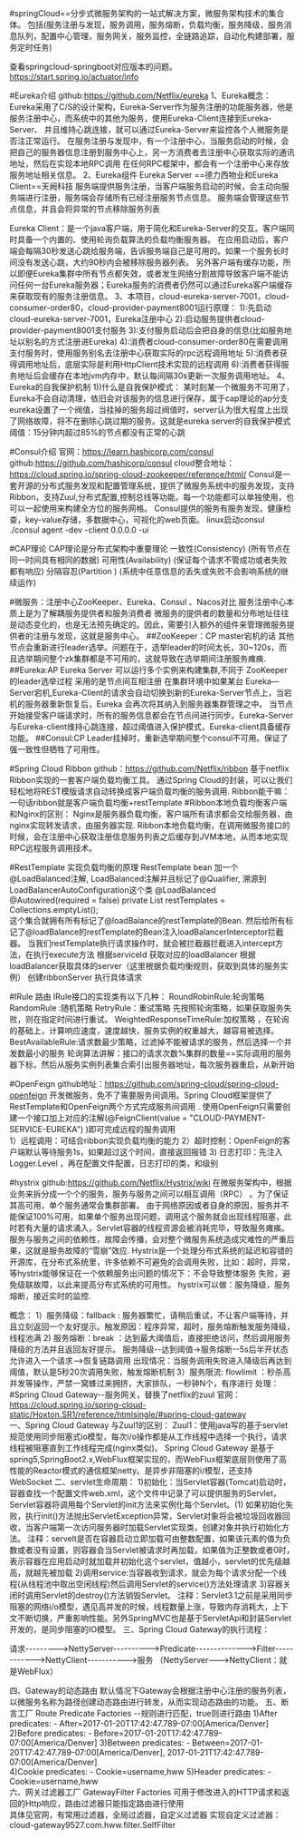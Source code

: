 #springCloud==分步式微服务架构的一站式解决方案，微服务架构技术的集合体。
包括(服务注册与发现，服务调用，服务熔断，负载均衡，服务降级，服务消息队列，配置中心管理，服务网关，服务监控，全链路追踪，自动化构建部署，服务定时任务)

查看springcloud-springboot对应版本的问题。https://start.spring.io/actuator/info

#Eureka介绍  github:https://github.com/Netflix/eureka
1、Eureka概念：
Eureka采用了C/S的设计架构，Eureka-Server作为服务注册的功能服务器，他是服务注册中心，而系统中的其他为服务，使用Eureka-Client连接到Eureka-Server、
并且维持心跳连接，就可以通过Eureka-Server来监控各个人微服务是否注正常运行。
在服务注册与发现中，有一个注册中心，当服务启动的时候，会把自己的服务器信息注册到服务中心上，另一方消费者去注册中心获取实际的通讯地址，然后在实现本地RPC调用
在任何RPC框架中，都会有一个注册中心来存放服务地址相关信息。
2、Eureka组件
Eureka Server ==德力西物业和Eureka Client==天阙科技
服务端提供服务注册，当客户端服务启动的时候，会主动向服务端进行注册，服务端会存储所有已经注册服务节点信息。
服务端会管理这些节点信息，并且会将异常的节点移除服务列表

Eureka Client：是一个java客户端，用于简化和Eureka-Server的交互。客户端同时具备一个内置的、使用轮询负载算法的负载均衡服务器。
在应用启动后，客户端会每隔30秒发送心跳给服务端，告诉服务端自己是可用的。如果一个服务长时间没有发送心跳，大约90秒内会被移除服务器列表。
另外客户端有缓存功能，所以即便Eureka集群中所有节点都失效，或者发生网络分割故障导致客户端不能访问任何一台Eureka服务器；Eureka服务的消费者仍然可以通过Eureka客户端缓存来获取现有的服务注册信息。
3、本项目，cloud-eureka-server-7001，cloud-consumer-order80，cloud-provider-payment8001运行原理：
 1):先启动cloud-eureka-server-7001，Eureka注册中心
 2):启动服务提供者cloud-provider-payment8001支付服务
 3):支付服务启动后会把自身的信息(比如服务地址以别名的方式注册进Eureka)
 4):消费者cloud-consumer-order80在需要调用支付服务时，使用服务别名去注册中心获取实际的rpc远程调用地址
 5):消费者获得调用地址后，底层实际是利用HttpClient技术实现的远程调用
 6):消费者获得服务地址后会缓存在本地jvm内存中，默认每间隔30s更新一次服务调用地址。
4、Eureka的自我保护机制
1))什么是自我保护模式：
某时刻某一个微服务不可用了，Eureka不会自动清理，依旧会对该服务的信息进行保存，属于cap理论的ap分支
eureka设置了一个阀值，当挂掉的服务超过阀值时，server认为很大程度上出现了网络故障，将不在删除心跳过期的服务。这就是eureka server的自我保护模式
阈值：15分钟内超过85%的节点都没有正常的心跳   

#Consul介绍 官网：https://learn.hashicorp.com/consul   github:https://github.com/hashicorp/consul  cloud整合地址：https://cloud.spring.io/spring-cloud-zookeeper/reference/html/
Consul是一套开源的分布式服务发现和配置管理系统，提供了微服务系统中的服务发现，支持Ribbon，支持Zuul,分布式配置,控制总线等功能。每一个功能都可以单独使用，也可以一起使用来构建全方位的服务网格。
Consul提供的服务有服务发现，健康检查，key-value存储，多数据中心，可视化的web页面。
linux启动consul ./consul agent -dev -client 0.0.0.0 -ui

#CAP理论
CAP理论是分布式架构中重要理论
一致性(Consistency) (所有节点在同一时间具有相同的数据)
可用性(Availability) (保证每个请求不管成功或者失败都有响应)
分隔容忍(Partition ) (系统中任意信息的丢失或失败不会影响系统的继续运作)

#微服务：注册中心ZooKeeper、Eureka、Consul 、Nacos对比
服务注册中心本质上是为了解耦服务提供者和服务消费者
微服务的提供者的数量和分布地址往往是动态变化的，也是无法预先确定的。因此，需要引入额外的组件来管理微服务提供者的注册与发现，这就是服务中心。
##ZooKeeper：CP 
master宕机的话 其他节点会重新进行leader选举。问题在于，选举leader的时间太长，30~120s，而且选举期间整个zk集群都是不可用的，这就导致在选举期间注册服务瘫痪.
##Eureka:AP 
Eureka Server 可以运行多个实例来构建集群,不同于 ZooKeeper 的leader选举过程 采用的是节点间互相注册 
在集群环境中如果某台 Eureka—Server宕机,Eureka-Client的请求会自动切换到新的Eureka-Server节点上，当宕机的服务器重新恢复后，Eureka 会再次将其纳入到服务器集群管理之中。
当节点开始接受客户端请求时，所有的服务信息都会在节点间进行同步。Eureka-Server与Eureka-client维持心跳连接，超过阈值进入保护模式，Eureka-client具备缓存功能。
##Consul:CP 
Leader挂掉时，重新选举期间整个consul不可用。保证了强一致性但牺牲了可用性。

#Spring Cloud Ribbon github：https://github.com/Netflix/ribbon
基于netflix Ribbon实现的一套客户端负载均衡工具。
通过Spring Cloud的封装，可以让我们轻松地将REST模版请求自动转换成客户端负载均衡的服务调用.
Ribbon能干嘛：一句话ribbon就是客户端负载均衡+restTemplate
#Ribbon本地负载均衡客户端和Nginx的区别：
Nginx是服务器负载均衡，客户端所有请求都会交给服务器，由nginx实现转发请求，由服务器实现.
Ribbon本地负载均衡，在调用微服务接口的时候，会在注册中心获取注册信息服务列表之后缓存到JVM本地，从而本地实现RPC远程服务调用技术。

#RestTemplate 实现负载均衡的原理
RestTemplate bean 加一个@LoadBalanced注解,
LoadBalanced注解并且标记了@Qualifier,
溯源到LoadBalancerAutoConfiguration这个类
    @LoadBalanced
    @Autowired(required = false)
    private List<RestTemplate> restTemplates = Collections.emptyList();  
这个集合就拥有所有标记了@loadBalance的restTemplate的Bean.
然后给所有标记了@loadBalance的restTemplate的Bean注入loadBalancerInterceptor拦截器。
当我们restTemplate执行请求操作时，就会被拦截器拦截进入intercept方法，在执行execute方法
根据serviceId 获取对应的loadBalancer
根据loadBalancer获取具体的server（这里根据负载均衡规则，获取到具体的服务实例）
创建ribbonServer
执行具体请求

#IRule 路由
IRule接口的实现类有以下几种：
RoundRobinRule:轮询策略
RandomRule :随机策略
RetryRule：重试策略 先按照轮询策略，如果获取服务失败，则在指定时间进行重试。
WeightedResponseTimeRule:加权策略 ，在轮询的基础上，计算响应速度，速度越快，服务实例的权重越大，越容易被选择。
BestAvailableRule:请求数最少策略，过滤掉不能被请求的服务，然后选择一个并发数最小的服务
轮询算法讲解：接口的请求次数%集群的数量==实际调用的服务器下标，然后从服务实例列表集合索引出服务器地址，每次服务器重启，从新开始                       
   
#OpenFeign   github地址：https://github.com/spring-cloud/spring-cloud-openfeign
开发微服务，免不了需要服务间调用。Spring Cloud框架提供了RestTemplate和OpenFeign两个方式完成服务间调用 .
使用OpenFeign只需要创建一个接口加上对应的注解(@FeignClient(value = "CLOUD-PAYMENT-SERVICE-EUREKA") )即可完成远程的服务调用  
1）远程调用：可结合ribbon实现负载均衡的能力
2）超时控制：OpenFeign的客户端默认等待服务1s，如果超过这个时间，直接返回报错
3) 日志打印：先注入Logger.Level ，再在配置文件配置，日志打印的类，和级别

#hystrix github:https://github.com/Netflix/Hystrix/wiki
在微服务架构中，根据业务来拆分成一个个的服务，服务与服务之间可以相互调用（RPC） 。为了保证其高可用，单个服务通常会集群部署。
由于网络原因或者自身的原因，服务并不能保证100%可用，如果单个服务出现问题，调用这个服务就会出现线程阻塞，此时若有大量的请求涌入，Servlet容器的线程资源会被消耗完毕，导致服务瘫痪。
服务与服务之间的依赖性，故障会传播，会对整个微服务系统造成灾难性的严重后果，这就是服务故障的“雪崩”效应.
Hystrix是一个处理分布式系统的延迟和容错的开源库，在分布式系统里，许多依赖不可避免的会调用失败，比如：超时，异常，等hystrix能够保证在一个依赖服务出问题的情况下：不会导致整体服务
失败，避免级联故障，以此来提高分布式系统的可用性。
hystrix可以做：服务降级，服务熔断，接近实时的监控.

概念：
1）服务降级：fallback    : 服务器繁忙，请稍后重试，不让客户端等待，并且立刻返回一个友好提示。触发原因：程序异常，超时，服务熔断触发服务降级，线程池满
2) 服务熔断：break       ：达到最大阈值后，直接拒绝访问，然后调用服务降级的方法并且返回友好提示。   服务降级--达到阈值->服务熔断--5s后半开状态允许进入一个请求-->恢复链路调用 出现情况：当服务调用失败进入降级后再达到阈值，默认是5秒20次调用失败，触发熔断机制
3）服务限流: flowlimit   ：秒杀高并发等操作，严禁一窝蜂过来拥挤，大家排队，一秒钟N个，有序进行
处理：
#Spring Cloud Gateway--服务网关，替换了netflix的zuul 官网：https://cloud.spring.io/spring-cloud-static/Hoxton.SR1/reference/htmlsingle/#spring-cloud-gateway    
一、Spring Cloud Gateway 与Zuul1的区别：
Zuul1：使用java写的基于servlet规范使用同步阻塞式io模型，每次i/o操作都是从工作线程中选择一个执行，请求线程被阻塞直到工作线程完成(nginx类似)。
Spring Cloud Gateway 是基于spring5,SpringBoot2.x,WebFlux框架实现的，而WebFlux框架底层则使用了高性能的Reactor模式的通信框架netty。是异步非阻塞的i/模型，还支持WebSocket
二、servlet生命周期：
  1)初始化：当Servlet容器(Tomcat)启动时，容器查找一个配置文件web.xml，这个文件中记录了可以提供服务的Servlet，Servlet容器将调用每个Servlet的init方法来实例化每个Servlet。(<load-on-startup>1</load-on-startup>)
  如果初始化失败，执行init()方法抛出ServletException异常，Servlet对象将会被垃圾回收器回收，当客户端第一次访问服务器时加载Servlet实现类，创建对象并执行初始化方法。
  注释：servelt是否在容器启动立即加载可由<load-on-startup>整数</load-on-startup>配置，如果该元素的值为负数或者没有设置，则容器会当Servlet被请求时再加载，如果值为正整数或者0时，表示容器在应用启动时就加载并初始化这个servlet，值越小，servlet的优先级越高，就越先被加载
  2)调用service:当容器收到请求，就会为每个请求分配一个线程(从线程池中取出空闲线程)然后调用Servlet的service()方法处理请求
  3)容器关闭时调用Servlet的destroy()方法销毁Servlet。
  注释：Servlet3.1之前是采用同步阻塞的网络i/o模型，遇见高并发的时候，线程数量上涨，导致内存消耗大，上下文不断切换，严重影响性能。另外SpringMVC也是基于ServletApi和封装Servlet开发的，是同步阻塞的IO模型。
三、Spring Cloud Gateway的执行流程：

请求--------->NettyServer---------->Predicate-------------->Filter------------>NettyClient----------->服务  （NettyServer--->NettyClient：就是WebFlux）

四、Gateway的动态路由
默认情况下Gateway会根据注册中心注册的服务列表，以微服务名称为路径创建动态路由进行转发，从而实现动态路由的功能。
五、断言工厂  Route Predicate Factories --规则进行匹配，true则进行路由
1)After 
       predicates:
         - After=2017-01-20T17:42:47.789-07:00[America/Denver]
2)Before
       predicates:
         - Before=2017-01-20T17:42:47.789-07:00[America/Denver]
3)Between
       predicates:
         - Between=2017-01-20T17:42:47.789-07:00[America/Denver], 2017-01-21T17:42:47.789-07:00[America/Denver]   
4)Cookie
       predicates:
          - Cookie=username,hww
5)Header
       predicates:
          - Cookie=username,hww          
六、网关过滤器工厂  GatewayFilter Factories    可用于修改进入的HTTP请求和返回的Http响应，路由过滤器只能指定路由进行使用   
具体见官网，有常用过滤器，全局过滤器，自定义过滤器
实现自定义过滤器：cloud-gateway9527.com.hww.filter.SelfFilter
  